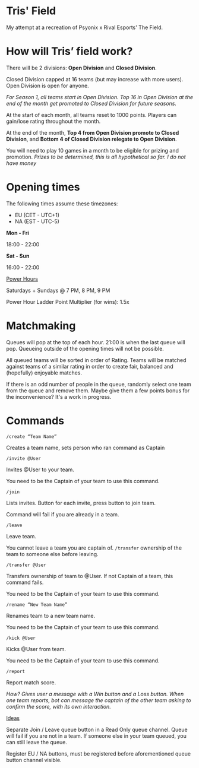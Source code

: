 # Tris' Field
My attempt at a recreation of Psyonix x Rival Esports' The Field.

# How will Tris’ field work?

There will be 2 divisions: **Open Division** and **Closed Division**.

Closed Division capped at 16 teams (but may increase with more users). Open Division is open for anyone.

*For Season 1, all teams start in Open Division. Top 16 in Open Division at the end of the month get promoted to Closed Division for future seasons.*

At the start of each month, all teams reset to 1000 points. Players can gain/lose rating throughout the month. 

At the end of the month, **Top 4 from Open Division promote to Closed Division**, and **Bottom 4 of Closed Division relegate to Open Division**.

You will need to play 10 games in a month to be eligible for prizing and promotion. *Prizes to be determined, this is all hypothetical so far. I do not have money*

# Opening times

The following times assume these timezones:
 - EU (CET - UTC+1)
 - NA (EST - UTC-5)

**Mon - Fri**

18:00 - 22:00

**Sat - Sun**

16:00 - 22:00

<ins>Power Hours

Saturdays + Sundays @ 7 PM, 8 PM, 9 PM

Power Hour Ladder Point Multiplier (for wins): 1.5x

# Matchmaking


Queues will pop at the top of each hour. 21:00 is when the last queue will pop. Queueing outside of the opening times will not be possible.

All queued teams will be sorted in order of Rating. Teams will be matched against teams of a similar rating in order to create fair, balanced and (hopefully) enjoyable matches.

If there is an odd number of people in the queue, randomly select one team from the queue and remove them. Maybe give them a few points bonus for the inconvenience? It's a work in progress.

# Commands

`/create “Team Name”`

Creates a team name, sets person who ran command as Captain

`/invite @User`
	
Invites @User to your team.

You need to be the Captain of your team to use this command.

`/join`
	
Lists invites. Button for each invite, press button to join team.

Command will fail if you are already in a team.

`/leave`

Leave team.

You cannot leave a team you are captain of. `/transfer` ownership of the team to someone else before leaving.

`/transfer @User`

Transfers ownership of team to @User. If not Captain of a team, this command fails.

You need to be the Captain of your team to use this command.

`/rename “New Team Name”`
	
Renames team to a new team name. 
   
You need to be the Captain of your team to use this command.

`/kick @User`

Kicks @User from team. 
    
You need to be the Captain of your team to use this command.

`/report`
	
Report match score. 

*How? Gives user a message with a Win button and a Loss button. 
When one team reports, bot can message the captain of the other team asking to confirm the score, with its own interaction.*

<ins>Ideas

Separate Join / Leave queue button in a Read Only queue channel. Queue will fail if you are not in a team. If someone else in your team queued, you can still leave the queue.

Register EU / NA buttons, must be registered before aforementioned queue button channel visible.
